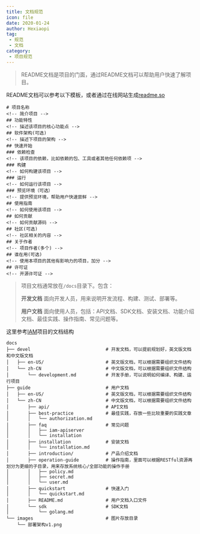 ```yaml
---
title: 文档规范
icon: file
date: 2020-01-24
author: Hexiaopi
tag:
 - 规范
 - 文档
category:
 - 项目规范
---
```


> README文档是项目的门面，通过README文档可以帮助用户快速了解项目。

README文档可以参考以下模板，或者通过在线网站生成[readme.so](https://readme.so/)

```text
# 项目名称
<!-- 简介项目 -->
## 功能特性
<!-- 描述该项目的核心功能点 -->
## 软件架构(可选)
<!-- 描述下项目的架构 -->
## 快速开始
### 依赖检查
<!-- 该项目的依赖，比如依赖的包、工具或者其他任何依赖项 -->
### 构建
<!-- 如何构建该项目 -->
### 运行
<!-- 如何运行该项目 -->
### 预览环境（可选）
<!-- 提供预览环境，帮助用户快速尝鲜 -->
## 使用指南
<!-- 如何使用该项目 -->
## 如何贡献
<!-- 如何贡献源码 -->
## 社区(可选)
<!-- 社区相关的内容 -->
## 关于作者
<!-- 项目作者(多个) -->
## 谁在用(可选)
<!-- 使用本项目的其他有影响力的项目，加分 -->
## 许可证
<!-- 开源许可证 -->
```

> 项目文档通常放在`/docs`目录下。包含：
>
> **开发文档**
> 面向开发人员，用来说明开发流程、构建、测试、部署等。
>
> **用户文档**
> 面向使用人员，包括：API文档、SDK文档、安装文档、功能介绍文档、最佳实践、操作指南、常见问题等。

这里参考[IAM](https://github.com/marmotedu/iam)项目的文档结构

```text
docs
├── devel                            # 开发文档，可以提前规划好，英文版文档和中文版文档
│   ├── en-US/                       # 英文版文档，可以根据需要组织文件结构
│   └── zh-CN                        # 中文版文档，可以根据需要组织文件结构
│       └── development.md           # 开发手册，可以说明如何编译、构建、运行项目
├── guide                            # 用户文档
│   ├── en-US/                       # 英文版文档，可以根据需要组织文件结构
│   └── zh-CN                        # 中文版文档，可以根据需要组织文件结构
│       ├── api/                     # API文档
│       ├── best-practice            # 最佳实践，存放一些比较重要的实践文章
│       │   └── authorization.md
│       ├── faq                      # 常见问题
│       │   ├── iam-apiserver
│       │   └── installation
│       ├── installation             # 安装文档
│       │   └── installation.md
│       ├── introduction/            # 产品介绍文档
│       ├── operation-guide          # 操作指南，里面可以根据RESTful资源再划分为更细的子目录，用来存放系统核心/全部功能的操作手册
│       │   ├── policy.md
│       │   ├── secret.md
│       │   └── user.md
│       ├── quickstart               # 快速入门
│       │   └── quickstart.md
│       ├── README.md                # 用户文档入口文件
│       └── sdk                      # SDK文档
│           └── golang.md
└── images                           # 图片存放目录
    └── 部署架构v1.png
```
